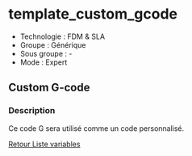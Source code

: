 # template_custom_gcode

* Technologie : FDM & SLA
* Groupe : Générique
* Sous groupe : -
* Mode : Expert

## Custom G-code

### Description

Ce code G sera utilisé comme un code personnalisé.

[Retour Liste variables](variable_list.md)